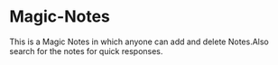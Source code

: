 # Magic-Notes
This is a Magic Notes in which anyone can add and delete Notes.Also search for the notes for quick responses.
